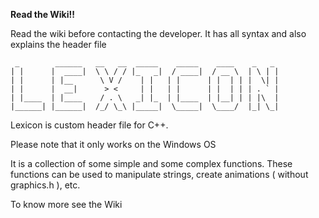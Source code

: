 __Read the Wiki!!__

Read the wiki before contacting the developer. It has all syntax and also explains the header file


````
 _        ______   __   __  _____    _____    ____    _   _
| |      |  ____|  \ \ / / |_   _|  / ____|  / __ \  | \ | |
| |      | |__      \ V /    | |   | |      | |  | | |  \| |
| |      |  __|      > <     | |   | |      | |  | | | . ` |
| |____  | |____    / . \   _| |_  | |____  | |__| | | |\  |
|______| |______|  /_/ \_\ |_____|  \_____|  \____/  |_| \_|
````

Lexicon is custom header file for C++.

Please note that it only works on the Windows OS

It is a collection of some simple and some complex functions. These functions can be used to manipulate strings, create animations ( without graphics.h ), etc.

To know more see the Wiki
